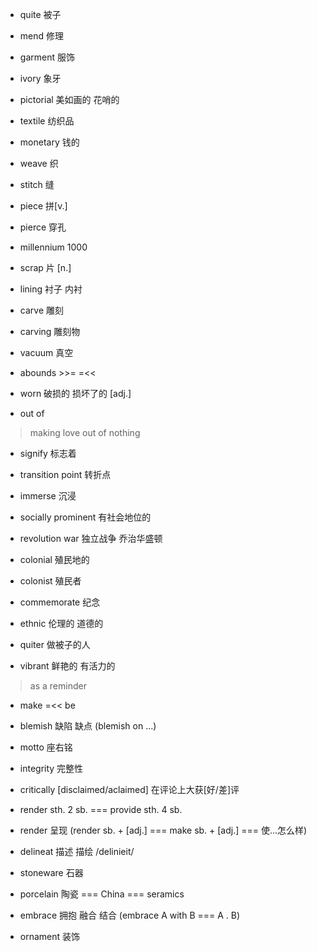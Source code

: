 
+ quite 被子

+ mend 修理

+ garment 服饰

+ ivory 象牙

+ pictorial 美如画的 花哨的

+ textile 纺织品

+ monetary 钱的

+ weave 织

+ stitch 缝

+ piece 拼[v.]

+ pierce 穿孔

+ millennium 1000

+ scrap 片 [n.]

+ lining 衬子 内衬

+ carve 雕刻

+ carving 雕刻物

+ vacuum 真空

+ abounds >>= =<<

+ worn 破损的 损坏了的 [adj.]

+ out of

> making love out of nothing

+ signify 标志着

+ transition point 转折点

+ immerse 沉浸

+ socially prominent 有社会地位的

+ revolution war 独立战争 乔治华盛顿

+ colonial 殖民地的

+ colonist 殖民者

+ commemorate 纪念

+ ethnic 伦理的 道德的

+ quiter 做被子的人

+ vibrant 鲜艳的 有活力的

> as a reminder

+ make =<< be

+ blemish 缺陷 缺点 (blemish on ...)

+ motto 座右铭

+ integrity 完整性

+ critically [disclaimed/aclaimed] 在评论上大获[好/差]评

+ render sth. 2 sb. === provide sth. 4 sb.

+ render 呈现 (render sb. + [adj.] === make sb. + [adj.] === 使...怎么样)

+ delineat 描述 描绘 /delinieit/

+ stoneware 石器

+ porcelain 陶瓷 === China === seramics

+ embrace 拥抱 融合 结合 (embrace A with B === A . B)

+ ornament 装饰
